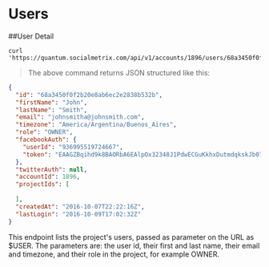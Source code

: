# Users

##User Detail

```shell
curl 'https://quantum.socialmetrix.com/api/v1/accounts/1896/users/68a3450f0f2b20e8ab6ec2e2838b532b' 
```

> The above command returns JSON structured like this:

```json
{
  "id": "68a3450f0f2b20e8ab6ec2e2838b532b",
  "firstName": "John",
  "lastName": "Smith",
  "email": "johnsmitha@johnsmith.com",
  "timezone": "America/Argentina/Buenos_Aires",
  "role": "OWNER",
  "facebookAuth": {
    "userId": "936995519724667",
    "token": "EAAGZBqihd9k8BAORbA6EAlpOx32348J1PdwECGuKkhxDutmdqkskJb07DxLunw76kDeSN7lsBYqHTULVroMQhSvjjtgXntPybMDoJxYzUFU4Hho7d3jgCaJJSLtyz5EiWNYRPf5yZACwhhqypMRhheWZBp4q50ZD"
  },
  "twitterAuth": null,
  "accountId": 1896,
  "projectIds": [
    
  ],
  "createdAt": "2016-10-07T22:22:16Z",
  "lastLogin": "2016-10-09T17:02:32Z"
}
```

This endpoint lists the project's users, passed as parameter on the URL as $USER. The parameters are: the user id, their first and last name, their email and timezone, and their role in the project, for example OWNER. 
